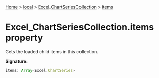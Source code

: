 [Home](./index) &gt; [local](local.md) &gt; [Excel\_ChartSeriesCollection](local.excel_chartseriescollection.md) &gt; [items](local.excel_chartseriescollection.items.md)

# Excel\_ChartSeriesCollection.items property

Gets the loaded child items in this collection.

**Signature:**
```javascript
items: Array<Excel.ChartSeries>
```
